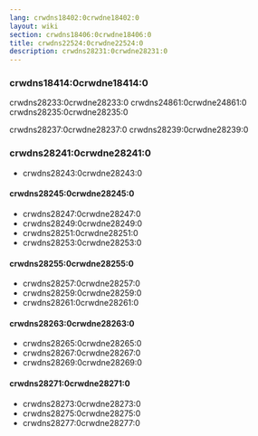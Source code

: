 ```yaml
---
lang: crwdns18402:0crwdne18402:0
layout: wiki
section: crwdns18406:0crwdne18406:0
title: crwdns22524:0crwdne22524:0
description: crwdns28231:0crwdne28231:0
---
```


### crwdns18414:0crwdne18414:0
crwdns28233:0crwdne28233:0 crwdns24861:0crwdne24861:0 crwdns28235:0crwdne28235:0

crwdns28237:0crwdne28237:0 crwdns28239:0crwdne28239:0

### crwdns28241:0crwdne28241:0
- crwdns28243:0crwdne28243:0

#### crwdns28245:0crwdne28245:0
- crwdns28247:0crwdne28247:0
- crwdns28249:0crwdne28249:0
- crwdns28251:0crwdne28251:0
- crwdns28253:0crwdne28253:0

#### crwdns28255:0crwdne28255:0
- crwdns28257:0crwdne28257:0
- crwdns28259:0crwdne28259:0
- crwdns28261:0crwdne28261:0

#### crwdns28263:0crwdne28263:0
- crwdns28265:0crwdne28265:0
- crwdns28267:0crwdne28267:0
- crwdns28269:0crwdne28269:0

#### crwdns28271:0crwdne28271:0
- crwdns28273:0crwdne28273:0
- crwdns28275:0crwdne28275:0
- crwdns28277:0crwdne28277:0 
